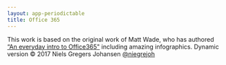 ```yaml
---
layout: app-periodictable
title: Office 365 
---
```


This work is based on the original work of Matt Wade, who has authored [“An everyday intro to Office365"](http://icansharepoint.com/an-everyday-intro-to-office-365/) including amazing infographics. Dynamic version &copy; 2017 Niels Gregers Johansen [@niegrejoh](https://twitter.com/niegrejohs)